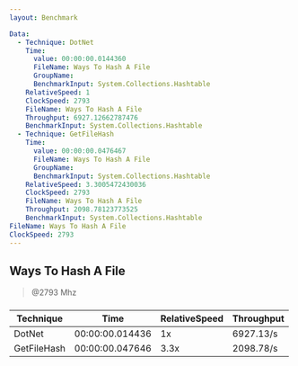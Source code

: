 ```yaml
---
layout: Benchmark

Data: 
  - Technique: DotNet
    Time: 
      value: 00:00:00.0144360
      FileName: Ways To Hash A File
      GroupName: 
      BenchmarkInput: System.Collections.Hashtable
    RelativeSpeed: 1
    ClockSpeed: 2793
    FileName: Ways To Hash A File
    Throughput: 6927.12662787476
    BenchmarkInput: System.Collections.Hashtable
  - Technique: GetFileHash
    Time: 
      value: 00:00:00.0476467
      FileName: Ways To Hash A File
      GroupName: 
      BenchmarkInput: System.Collections.Hashtable
    RelativeSpeed: 3.3005472430036
    ClockSpeed: 2793
    FileName: Ways To Hash A File
    Throughput: 2098.78123773525
    BenchmarkInput: System.Collections.Hashtable
FileName: Ways To Hash A File
ClockSpeed: 2793
---
```

Ways To Hash A File
-------------------
> @2793 Mhz


### 


|Technique  |Time           |RelativeSpeed|Throughput|
|-----------|---------------|-------------|----------|
|DotNet     |00:00:00.014436|1x           |6927.13/s |
|GetFileHash|00:00:00.047646|3.3x         |2098.78/s |
